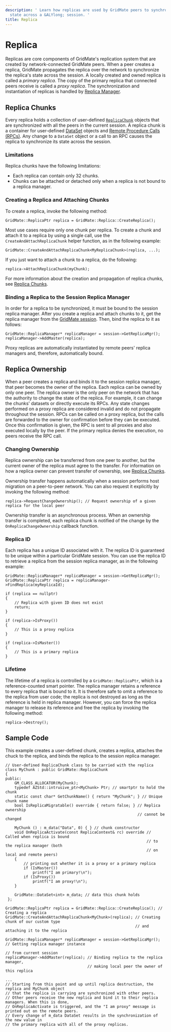 ```yaml
---
description: ' Learn how replicas are used by GridMate peers to synchronize a replicas
  state across a &ALYlong; session. '
title: Replica
---
```

# Replica<a name="network-replicas-replica"></a>

Replicas are core components of GridMate's replication system that are created by network\-connected GridMate peers\. When a peer creates a replica, GridMate propagates the replica over the network to synchronize the replica's state across the session\. A locally created and owned replica is called a *primary replica*\. The copy of the primary replica that connected peers receive is called a *proxy replica*\. The synchronization and instantiation of replicas is handled by [Replica Manager](network-replicas-replica-manager.md)\. 

## Replica Chunks<a name="network-replicas-replica-chunks"></a>

Every replica holds a collection of user\-defined [`ReplicaChunk`](network-replicas-chunks.md) objects that are synchronized with all the peers in the current session\. A replica chunk is a container for user\-defined [DataSet](network-replicas-data-sets.md) objects and [Remote Procedure Calls \(RPCs\)](network-replicas-remote-procedure-calls.md)\. Any change to a `DataSet` object or a call to an RPC causes the replica to synchronize its state across the session\. 

### Limitations<a name="network-replicas-replica-chunk-limitations"></a>

Replica chunks have the following limitations:
+  Each replica can contain only 32 chunks\. 
+  Chunks can be attached or detached only when a replica is not bound to a replica manager\.

### Creating a Replica and Attaching Chunks<a name="network-replicas-replica-creating"></a>

 To create a replica, invoke the following method: 

```
GridMate::ReplicaPtr replica = GridMate::Replica::CreateReplica();
```

Most use cases require only one chunk per replica\. To create a chunk and attach it to a replica by using a single call, use the `CreateAndAttachReplicaChunk` helper function, as in the following example: 

```
GridMate::CreateAndAttachReplicaChunk<MyReplicaChunk>(replica, ...);
```

 If you just want to attach a chunk to a replica, do the following:

```
replica->AttachReplicaChunk(myChunk);
```

For more information about the creation and propagation of replica chunks, see [Replica Chunks](network-replicas-chunks.md)\.

### Binding a Replica to the Session Replica Manager<a name="network-replicas-replica-binding"></a>

In order for a replica to be synchronized, it must be bound to the session replica manager\. After you create a replica and attach chunks to it, get the replica manager from the [GridMate session](network-session-service.md)\. Then, bind the replica to it as follows: 

```
GridMate::ReplicaManager* replicaManager = session->GetReplicaMgr();
replicaManager->AddMaster(replica);
```

Proxy replicas are automatically instantiated by remote peers' replica managers and, therefore, automatically bound\. 

## Replica Ownership<a name="network-replicas-replica-ownership"></a>

When a peer creates a replica and binds it to the session replica manager, that peer becomes the owner of the replica\. Each replica can be owned by only one peer\. The replica owner is the only peer on the network that has the authority to change the state of the replica\. For example, it can change the chunks' datasets or directly execute its RPCs\. Any state changes performed on a proxy replica are considered invalid and do not propagate throughout the session\. RPCs can be called on a proxy replica, but the calls are forwarded to the owner for confirmation before they can be executed\. Once this confirmation is given, the RPC is sent to all proxies and also executed locally by the peer\. If the primary replica denies the execution, no peers receive the RPC call\. 

### Changing Ownership<a name="network-replicas-replica-ownership-changing"></a>

Replica ownership can be transferred from one peer to another, but the current owner of the replica must agree to the transfer\. For information on how a replica owner can prevent transfer of ownership, see [Replica Chunks](network-replicas-chunks.md)\.

Ownership transfer happens automatically when a session performs host migration on a peer\-to\-peer network\. You can also request it explicitly by invoking the following method: 

```
replica->RequestChangeOwnership(); // Request ownership of a given replica for the local peer
```

Ownership transfer is an asynchronous process\. When an ownership transfer is completed, each replica chunk is notified of the change by the `OnReplicaChangeOwnership` callback function\. 

### Replica ID<a name="network-replicas-replica-ownership-replica-id"></a>

Each replica has a unique ID associated with it\. The replica ID is guaranteed to be unique within a particular GridMate session\. You can use the replica ID to retrieve a replica from the session replica manager, as in the following example:

```
GridMate::ReplicaManager* replicaManager = session->GetReplicaMgr();
GridMate::ReplicaPtr replica = replicaManager->FindReplica(myReplicaId);
 
if (replica == nullptr)
{
    // Replica with given ID does not exist
    return;
}
 
if (replica->IsProxy())
{
    // This is a proxy replica
}
 
if (replica->IsMaster())
{
    // This is a primary replica
}
```

### Lifetime<a name="network-replicas-replica-lifetime"></a>

The lifetime of a replica is controlled by a `GridMate::ReplicaPtr`, which is a reference\-counted smart pointer\. The replica manager retains a reference to every replica that is bound to it\. It is therefore safe to omit a reference to the replica from user code; the replica is not destroyed as long as the reference is held in replica manager\. However, you can force the replica manager to release its reference and free the replica by invoking the following method: 

```
replica->Destroy();
```

## Sample Code<a name="network-replicas-replica-sample-code"></a>

This example creates a user\-defined chunk, creates a replica, attaches the chuck to the replica, and binds the replica to the session replica manager\. 

```
// User-defined ReplicaChunk class to be carried with the replica
class MyChunk : public GridMate::ReplicaChunk
{
public:
    GM_CLASS_ALLOCATOR(MyChunk);
    typedef AZStd::intrusive_ptr<MyChunk> Ptr; // smartptr to hold the chunk
    static const char* GetChunkName() { return "MyChunk"; } // Unique chunk name
    bool IsReplicaMigratable() override { return false; } // Replica ownership
                                                          // cannot be changed
 
    MyChunk () : m_data("Data", 0) { } // chunk constructor
    void OnReplicaActivate(const ReplicaContext& rc) override // Called when replica is bound 
                                                              // to the replica manager (both
                                                              // on local and remote peers)
    {
        // printing out whether it is a proxy or a primary replica
        if (IsMaster())
            printf("I am primary!\n");
        if (IsProxy())
            printf("I am proxy!\n");
    }
 
    GridMate::DataSet<int> m_data; // data this chunk holds
 };
 
GridMate::ReplicaPtr replica = GridMate::Replica::CreateReplica(); // Creating a replica
GridMate::CreateAndAttachReplicaChunk<MyChunk>(replica); // Creating chunk of our custom type
                                                         // and attaching it to the replica
 
GridMate::ReplicaManager* replicaManager = session->GetReplicaMgr(); // Getting replica manager instance 
                                                                     // from current session
replicaManager->AddMaster(replica); // Binding replica to the replica manager, 
                                    // making local peer the owner of this replica
 
...
// Starting from this point and up until replica destruction, the replica and MyChunk object
// that the replica is carrying are synchronized with other peers.
// Other peers receive the new replica and bind it to their replica managers. When this is done, 
// OnReplicaActivate is triggered, and the "I am proxy" message is printed out on the remote peers. 
// Every change of m_data DataSet results in the synchronization of the new value in 
// the primary replica with all of the proxy replicas.
```